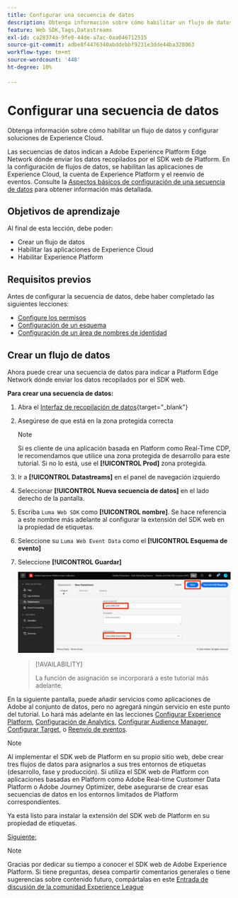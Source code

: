 ```yaml
---
title: Configurar una secuencia de datos
description: Obtenga información sobre cómo habilitar un flujo de datos y configurar soluciones de Experience Cloud. Esta lección forma parte del tutorial Implementación de Adobe Experience Cloud con SDK web.
feature: Web SDK,Tags,Datastreams
exl-id: ca28374a-9fe0-44de-a7ac-0aa046712515
source-git-commit: adbe8f4476340abddebbf9231e3dde44ba328063
workflow-type: tm+mt
source-wordcount: '448'
ht-degree: 10%

---
```


# Configurar una secuencia de datos

Obtenga información sobre cómo habilitar un flujo de datos y configurar soluciones de Experience Cloud.

Las secuencias de datos indican a Adobe Experience Platform Edge Network dónde enviar los datos recopilados por el SDK web de Platform. En la configuración de flujos de datos, se habilitan las aplicaciones de Experience Cloud, la cuenta de Experience Platform y el reenvío de eventos. Consulte la [Aspectos básicos de configuración de una secuencia de datos](https://experienceleague.adobe.com/docs/experience-platform/edge/fundamentals/datastreams.html?lang=es) para obtener información más detallada.

## Objetivos de aprendizaje

Al final de esta lección, debe poder:

* Crear un flujo de datos
* Habilitar las aplicaciones de Experience Cloud
* Habilitar Experience Platform

## Requisitos previos

Antes de configurar la secuencia de datos, debe haber completado las siguientes lecciones:

* [Configure los permisos](configure-permissions.md)
* [Configuración de un esquema](configure-schemas.md)
* [Configuración de un área de nombres de identidad](configure-identities.md)

## Crear un flujo de datos

Ahora puede crear una secuencia de datos para indicar a Platform Edge Network dónde enviar los datos recopilados por el SDK web.

**Para crear una secuencia de datos:**

1. Abra el [Interfaz de recopilación de datos](https://launch.adobe.com/){target="_blank"}
1. Asegúrese de que está en la zona protegida correcta

   >[!NOTE]
   >
   >Si es cliente de una aplicación basada en Platform como Real-Time CDP, le recomendamos que utilice una zona protegida de desarrollo para este tutorial. Si no lo está, use el **[!UICONTROL Prod]** zona protegida.

1. Ir a **[!UICONTROL Datastreams]** en el panel de navegación izquierdo
1. Seleccionar **[!UICONTROL Nueva secuencia de datos]** en el lado derecho de la pantalla.
1. Escriba `Luma Web SDK` como **[!UICONTROL nombre]**. Se hace referencia a este nombre más adelante al configurar la extensión del SDK web en la propiedad de etiquetas.
1. Seleccione su `Luma Web Event Data` como el **[!UICONTROL Esquema de evento]**
1. Seleccione **[!UICONTROL Guardar]**

   ![Creación de la secuencia de datos](assets/datastream-create-datastream.png)

   >[!AVAILABILITY]
   >
   >La función de asignación se incorporará a este tutorial más adelante.




En la siguiente pantalla, puede añadir servicios como aplicaciones de Adobe al conjunto de datos, pero no agregará ningún servicio en este punto del tutorial. Lo hará más adelante en las lecciones [Configurar Experience Platform](setup-experience-platform.md), [Configuración de Analytics](setup-analytics.md), [Configurar Audience Manager](setup-audience-manager.md), [Configurar Target](setup-target.md), o [Reenvío de eventos](setup-event-forwarding.md).

>[!NOTE]
>
>Al implementar el SDK web de Platform en su propio sitio web, debe crear tres flujos de datos para asignarlos a sus tres entornos de etiquetas (desarrollo, fase y producción). Si utiliza el SDK web de Platform con aplicaciones basadas en Platform como Adobe Real-time Customer Data Platform o Adobe Journey Optimizer, debe asegurarse de crear esas secuencias de datos en los entornos limitados de Platform correspondientes.

Ya está listo para instalar la extensión del SDK web de Platform en su propiedad de etiquetas.

[Siguiente: ](install-web-sdk.md)

>[!NOTE]
>
>Gracias por dedicar su tiempo a conocer el SDK web de Adobe Experience Platform. Si tiene preguntas, desea compartir comentarios generales o tiene sugerencias sobre contenido futuro, compártalas en este [Entrada de discusión de la comunidad Experience League](https://experienceleaguecommunities.adobe.com/t5/adobe-experience-platform-launch/tutorial-discussion-implement-adobe-experience-cloud-with-web/td-p/444996)
